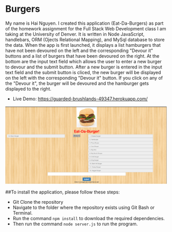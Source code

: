 # Burgers

My name is Hai Nguyen. I created this application (Eat-Da-Burgers) as part of the homework assignment for the Full Stack Web Development class I am taking at the University of Denver. It is written in Node JavaScript, handlebars, ORM (Ojects Relational Mapping), and MySql database to store the data. When the app is first launched, it displays a list hamburgers that have not been devoured on the left and the corresponding "Devour it" buttons and a list of burgers that have been devoured on the right. At the bottom are the input text field which allows the user to enter a new burger to devour and the submit button. After a new burger is entered in the input text field and the submit button is cliced, the new burger will be displayed on the left with the corresponding "Devour it" button. If you click on any of the "Devour it", the burger will be devoured and the hamburger gets displayed to the right.

* Live Demo: <https://guarded-brushlands-49347.herokuapp.com/>

![Image of Eat-Da-Burgers application](https://github.com/hnguy0221/Burgers/blob/master/public/assets/images/Eat-Da-Burgers.png)

##To install the application, please follow these steps:

* Git Clone the repository
* Navigate to the folder where the repository exists using Git Bash or Terminal.
* Run the command `npm install` to download the required dependencies.
* Then run the command `node server.js` to run the program.
